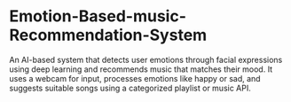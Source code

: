 # Emotion-Based-music-Recommendation-System
An AI-based system that detects user emotions through facial expressions using deep learning and recommends music that matches their mood. It uses a webcam for input, processes emotions like happy or sad, and suggests suitable songs using a categorized playlist or music API.

